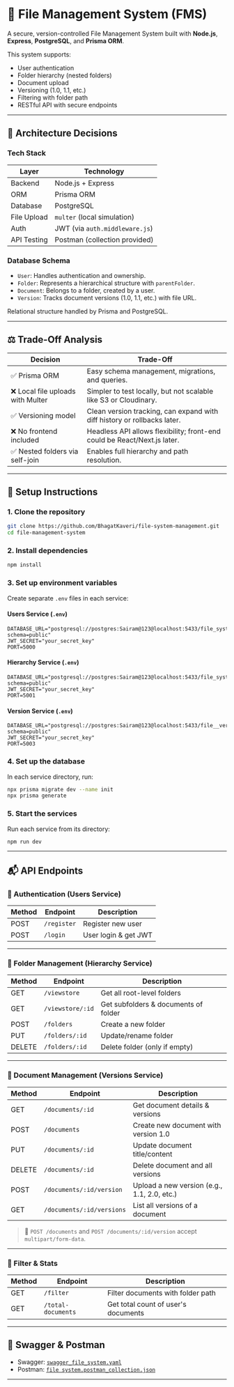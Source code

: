 
# 📁 File Management System (FMS)

A secure, version-controlled File Management System built with **Node.js**, **Express**, **PostgreSQL**, and **Prisma ORM**.

This system supports:
- User authentication
- Folder hierarchy (nested folders)
- Document upload
- Versioning (1.0, 1.1, etc.)
- Filtering with folder path
- RESTful API with secure endpoints

---

## 📐 Architecture Decisions

### Tech Stack

| Layer       | Technology         |
|-------------|--------------------|
| Backend     | Node.js + Express  |
| ORM         | Prisma ORM         |
| Database    | PostgreSQL         |
| File Upload | `multer` (local simulation) |
| Auth        | JWT (via `auth.middleware.js`) |
| API Testing | Postman (collection provided) |

### Database Schema

- `User`: Handles authentication and ownership.
- `Folder`: Represents a hierarchical structure with `parentFolder`.
- `Document`: Belongs to a folder, created by a user.
- `Version`: Tracks document versions (1.0, 1.1, etc.) with file URL.

Relational structure handled by Prisma and PostgreSQL.

---

## ⚖️ Trade-Off Analysis

| Decision                             | Trade-Off                                                                 |
|--------------------------------------|--------------------------------------------------------------------------|
| ✅ Prisma ORM                         | Easy schema management, migrations, and queries.                         |
| ❌ Local file uploads with Multer     | Simpler to test locally, but not scalable like S3 or Cloudinary.        |
| ✅ Versioning model                   | Clean version tracking, can expand with diff history or rollbacks later.|
| ❌ No frontend included               | Headless API allows flexibility; front-end could be React/Next.js later.|
| ✅ Nested folders via self-join       | Enables full hierarchy and path resolution.                             |

---

## 🚀 Setup Instructions

### 1. Clone the repository

```bash
git clone https://github.com/BhagatKaveri/file-system-management.git
cd file-management-system
```

### 2. Install dependencies

```bash
npm install
```

### 3. Set up environment variables

Create separate `.env` files in each service:

#### Users Service (`.env`)
```env
DATABASE_URL="postgresql://postgres:Sairam@123@localhost:5433/file_system_user_db?schema=public"
JWT_SECRET="your_secret_key"
PORT=5000
```

#### Hierarchy Service (`.env`)
```env
DATABASE_URL="postgresql://postgres:Sairam@123@localhost:5433/file_system_hierarchy_db?schema=public"
JWT_SECRET="your_secret_key"
PORT=5001
```

#### Version Service (`.env`)
```env
DATABASE_URL="postgresql://postgres:Sairam@123@localhost:5433/file__version_db?schema=public"
JWT_SECRET="your_secret_key"
PORT=5003
```

### 4. Set up the database

In each service directory, run:
```bash
npx prisma migrate dev --name init
npx prisma generate
```

### 5. Start the services

Run each service from its directory:
```bash
npm run dev
```

---

## 📬 API Endpoints

### 🔐 Authentication (Users Service)

| Method | Endpoint     | Description         |
|--------|--------------|---------------------|
| POST   | `/register`  | Register new user   |
| POST   | `/login`     | User login & get JWT |

---

### 📁 Folder Management (Hierarchy Service)

| Method | Endpoint             | Description                             |
|--------|----------------------|-----------------------------------------|
| GET    | `/viewstore`         | Get all root-level folders              |
| GET    | `/viewstore/:id`     | Get subfolders & documents of folder    |
| POST   | `/folders`           | Create a new folder                     |
| PUT    | `/folders/:id`       | Update/rename folder                    |
| DELETE | `/folders/:id`       | Delete folder (only if empty)           |

---

### 📄 Document Management (Versions Service)

| Method | Endpoint                  | Description                                  |
|--------|---------------------------|----------------------------------------------|
| GET    | `/documents/:id`          | Get document details & versions              |
| POST   | `/documents`              | Create new document with version 1.0         |
| PUT    | `/documents/:id`          | Update document title/content                |
| DELETE | `/documents/:id`          | Delete document and all versions             |
| POST   | `/documents/:id/version`  | Upload a new version (e.g., 1.1, 2.0, etc.)   |
| GET    | `/documents/:id/versions` | List all versions of a document              |

> 📁 `POST /documents` and `POST /documents/:id/version` accept `multipart/form-data`.

---

### 🔎 Filter & Stats

| Method | Endpoint           | Description                          |
|--------|--------------------|--------------------------------------|
| GET    | `/filter`          | Filter documents with folder path    |
| GET    | `/total-documents` | Get total count of user's documents |

---

## 📄 Swagger & Postman

- Swagger: [`swagger_file_system.yaml`](./swagger_file_system.yaml)
- Postman: [`file system.postman_collection.json`](./file%20system.postman_collection.json)

---


